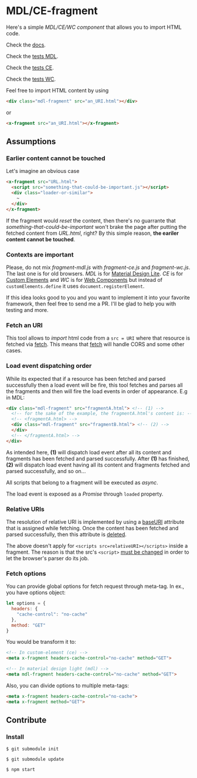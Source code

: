 # MDL/CE-fragment

Here's a simple _MDL/CE/WC component_ that allows you to import HTML code.

Check the [docs](/docs).

Check the [tests MDL](/test/test-mdl.html).

Check the [tests CE](/test/test-ce.html).

Check the [tests WC](/test/test-wc.html).

Feel free to import HTML content by using

```html
<div class="mdl-fragment" src="an_URI.html"></div>
```

or

```html
<x-fragment src="an_URI.html"></x-fragment>
```

## Assumptions

### Earlier content cannot be touched

Let's imagine an obvious case
```html
<x-fragment src="URL.html">
  <script src="something-that-could-be-important.js"></script>
  <div class="loader-or-similar">
    ~
  </div>
</x-fragment>
```
If the fragment would _reset_ the content, then there's no guarrante that _something-that-could-be-important_ won't brake the page after putting the fetched content from _URL.html_, right? By this simple reason, __the eariler content cannot be touched__.

### Contexts are important

Please, do not mix _fragment-mdl.js_ with _fragment-ce.js_ and _fragment-wc.js_. The last one is for old browsers. _MDL_ is for [Material Design Lite](https://github.com/google/material-design-lite). _CE_ is for [Custom Elements](https://w3c.github.io/webcomponents/spec/custom/) and _WC_ is for [Web Components](https://w3c.github.io/webcomponents/spec/custom/) but instead of ```customElements.define``` it uses ```document.registerElement```.

If this idea looks good to you and you want to implement it into your favorite framework, then feel free to send me a PR. I'll be glad to help you with testing and more.

### Fetch an URI

This tool allows to _import_ html code from a ```src = URI``` where that resource is fetched via [fetch](https://fetch.spec.whatwg.org/). This means that [fetch](https://fetch.spec.whatwg.org/) will handle CORS and some other cases.

### Load event dispatching order

While its expected that if a resource has been fetched and parsed successfully then a load event will be fire, this tool fetches and parses all the fragments and then will fire the load events in order of appearance. E.g in MDL:

```html
<div class="mdl-fragment" src="fragmentA.html"> <!-- (1) -->
  <!-- for the sake of the example, the fragmentA.html's content is: -->
  <!-- <fragmentA.html> -->
  <div class="mdl-fragment" src="fragmentB.html"> <!-- (2) -->
  </div>
  <!-- </fragmentA.html> -->
</div>
```

As intended here, __(1)__ will dispatch load event after all its content and fragments has been fetched and parsed successfully. After __(1)__ has finished, __(2)__ will dispatch load event having all its content and fragments fetched and parsed successfully, and so on...

All scripts that belong to a fragment will be executed as _async_.

The load event is exposed as a _Promise_ through ```loaded``` property.

### Relative URIs

The resolution of relative URI is implemented by using a [baseURI](https://github.com/m3co/pseudoimport-html/blob/master/src/fragment.js#L119) attribute that is assigned while fetching. Once the content has been fetched and parsed successfully, then this attribute is [deleted](https://github.com/m3co/pseudoimport-html/blob/master/src/fragment.js#L41).

The above doesn't apply for ```<scripts src=relativeURI></scripts>``` inside a fragment. The reason is that the src's ```<script>``` [must be changed](https://github.com/m3co/pseudoimport-html/blob/master/src/fragment.js#L104) in order to let the browser's parser do its job.

### Fetch options

You can provide global options for fetch request through meta-tag. In ex., you have options object:

```javascript
let options = {
  headers: {
    "cache-control": "no-cache"
  },
  method: "GET"
}
```

You would be transform it to:

```html
<!-- In custom-element (ce) -->
<meta x-fragment headers-cache-control="no-cache" method="GET">
```

```html
<!-- In material design light (mdl) -->
<meta mdl-fragment headers-cache-control="no-cache" method="GET">
```

Also, you can divide options to multiple meta-tags:

```html
<meta x-fragment headers-cache-control="no-cache">
<meta x-fragment method="GET">
```

## Contribute

### Install

`$ git submodule init`

`$ git submodule update`

`$ npm start`
